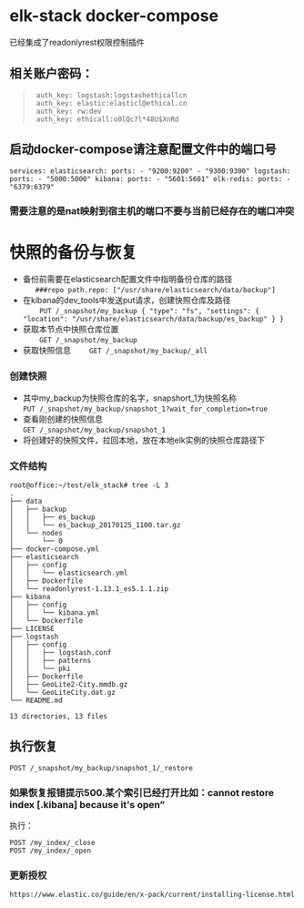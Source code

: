 # elk-stack docker-compose
已经集成了readonlyrest权限控制插件
## 相关账户密码：
>      auth_key: logstash:logstashethicallcn
>      auth_key: elastic:elasticl@ethical.cn
>      auth_key: rw:dev
>      auth_key: ethicall:o0lQc7l*48U$XnRd
## 启动docker-compose请注意配置文件中的端口号
`services:
  elasticsearch:
    ports:
      - "9200:9200"
      - "9300:9300"
  logstash:
    ports:
      - "5000:5000"
  kibana:
    ports:
      - "5601:5601"
  elk-redis:
    ports:
      - "6379:6379"`
### 需要注意的是nat映射到宿主机的端口不要与当前已经存在的端口冲突

# 快照的备份与恢复
* 备份前需要在elasticsearch配置文件中指明备份仓库的路径  
`    ###repo
    path.repo: ["/usr/share/elasticsearch/data/backup"]
`
* 在kibana的dev_tools中发送put请求，创建快照仓库及路径  
`    PUT /_snapshot/my_backup
    {
      "type": "fs",
      "settings": {
      "location": "/usr/share/elasticsearch/data/backup/es_backup"
      }
    }`  
* 获取本节点中快照仓库位置  
`    GET /_snapshot/my_backup`  
* 获取快照信息
`    GET /_snapshot/my_backup/_all`  


### 创建快照
* 其中my_backup为快照仓库的名字，snapshort_1为快照名称  
`PUT /_snapshot/my_backup/snapshot_1?wait_for_completion=true
`
* 查看刚创建的快照信息  
`GET /_snapshot/my_backup/snapshot_1
`
* 将创建好的快照文件，拉回本地，放在本地elk实例的快照仓库路径下  

### 文件结构

    root@office:~/test/elk_stack# tree -L 3
    .
    ├── data
    │   ├── backup
    │   │   ├── es_backup
    │   │   └── es_backup_20170125_1100.tar.gz
    │   └── nodes
    │       └── 0
    ├── docker-compose.yml
    ├── elasticsearch
    │   ├── config
    │   │   └── elasticsearch.yml
    │   ├── Dockerfile
    │   └── readonlyrest-1.13.1_es5.1.1.zip
    ├── kibana
    │   ├── config
    │   │   └── kibana.yml
    │   └── Dockerfile
    ├── LICENSE
    ├── logstash
    │   ├── config
    │   │   ├── logstash.conf
    │   │   ├── patterns
    │   │   └── pki
    │   ├── Dockerfile
    │   ├── GeoLite2-City.mmdb.gz
    │   └── GeoLiteCity.dat.gz
    └── README.md

    13 directories, 13 files
    
## 执行恢复
`POST /_snapshot/my_backup/snapshot_1/_restore`

### 如果恢复报错提示500.某个索引已经打开比如：cannot restore index [.kibana] because it's open”   
执行：   

`POST /my_index/_close`   
`POST /my_index/_open`



### 更新授权
`https://www.elastic.co/guide/en/x-pack/current/installing-license.html`